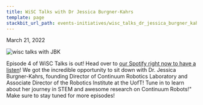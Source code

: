 ```yaml
---
title: WiSC Talks with Dr Jessica Burgner-Kahrs
template: page
stackbit_url_path: events-initiatives/wisc_talks_dr_jessica_burgner_kahrs
---
```

March 21, 2022

![wisc talks with JBK](//images.ctfassets.net/2582oijtbxyu/4lAOTL73vxnC6k3ujjcOkn/778c9c678a4c57f6020c903ad1127a1b/Screen_Shot_2022-05-04_at_5.51.32_PM.png)

Episode 4 of WiSC Talks is out! Head over to [our Spotify right now to have a listen](https://anchor.fm/wisc/episodes/Dr--Jessica-Burgner-Kahrs-e1g1q9c)! We got the incredible opportunity to sit down with Dr. Jessica Burgner-Kahrs, founding Director of Continuum Robotics Laboratory and Associate Director of the Robotics Institute at the UofT! Tune in to learn about her journey in STEM and awesome research on Continuum Robots!"
 Make sure to stay tuned for more episodes!